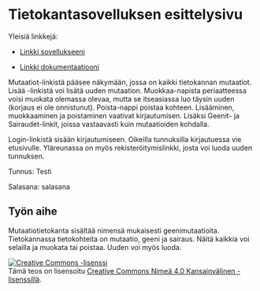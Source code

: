 # Tietokantasovelluksen esittelysivu

Yleisiä linkkejä:

* [Linkki sovellukseeni](https://junna.users.cs.helsinki.fi/tsoha)

* [Linkki dokumentaatiooni](https://github.com/NellaJ/Tsoha-Bootstrap/blob/master/doc/DokumentaatioFinal.pdf)

Mutaatiot-linkistä pääsee näkymään, jossa on kaikki tietokannan mutaatiot. Lisää -linkistä voi lisätä uuden mutaation.
Muokkaa-napista periaatteessa voisi muokata olemassa olevaa, mutta se itseasiassa luo täysin uuden (korjaus ei ole onnistunut).
Poista-nappi poistaa kohteen. Lisääminen, muokkaaminen ja poistaminen vaativat kirjautumisen.
Lisäksi Geenit- ja Sairaudet-linkit, joissa vastaavasti kuin mutaatioiden kohdalla. 

Login-linkistä sisään kirjautumiseen. Oikeilla tunnuksilla kirjautuessa vie etusivulle.
Yläreunassa on myös rekisteröitymislinkki, josta voi luoda uuden tunnuksen.

Tunnus: Testi

Salasana: salasana

## Työn aihe

Mutaatiotietokanta sisältää nimensä mukaisesti geenimutaatioita. Tietokannassa tietokohteita on mutaatio, geeni ja sairaus. Näitä kaikkia voi selailla ja muokata tai poistaa. Uuden voi myös luoda. 







<a rel="license" href="http://creativecommons.org/licenses/by/4.0/"><img alt="Creative Commons -lisenssi" style="border-width:0" src="https://i.creativecommons.org/l/by/4.0/88x31.png" /></a><br />Tämä teos on lisensoitu <a rel="license" href="http://creativecommons.org/licenses/by/4.0/">Creative Commons Nimeä 4.0 Kansainvälinen -lisenssillä</a>.
